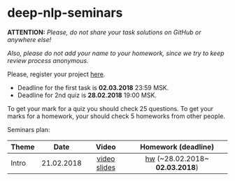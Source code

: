 # deep-nlp-seminars
__ATTENTION:__ _Please, do not share your task solutions on GitHub or anywhere else!_

_Also, please do not add your name to your homework, since we try to keep review process anonymous._

Please, register your project [here](https://docs.google.com/forms/d/e/1FAIpQLSciAS3cqLgkOE8v9EwOh245m56eQk3WijEkgzvLe-ig0-p_gA/viewform).

* Deadline for the first task is __02.03.2018__ 23:59 MSK.
* Deadline for 2nd quiz is __28.02.2018__ 19:00 MSK.

To get your mark for a quiz you should check 25 questions. To get your marks for a homework, your should check 5 homeworks from other people.

Seminars plan:

| Theme         | Date          | Video | Homework (__deadline__) |
| ------------- |:-------------:| :------: |:--:|
| Intro| 21.02.2018 | [video](https://www.youtube.com/watch?v=ktjy4LhuSj8) [slides](https://docs.google.com/presentation/d/1RWZNcn9DjofgRUYUQnlBrMiHs4kbYGgQkE9pBGlGawU/edit?usp=sharing) | [hw](./seminar_01/intro.ipynb) (~28.02.2018~ __02.03.2018__) |



